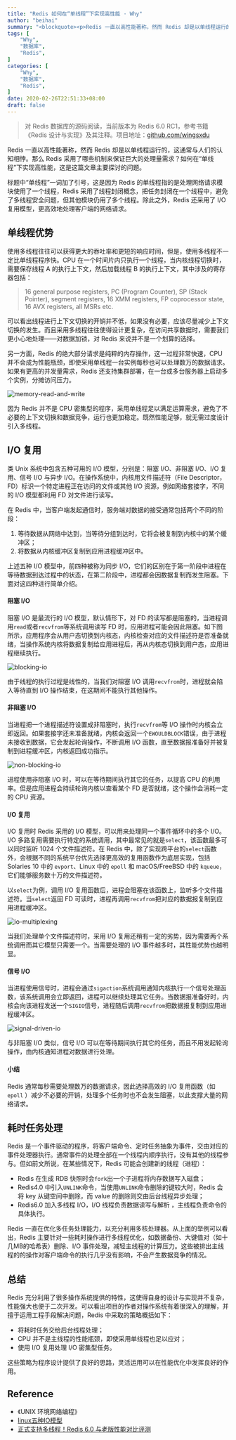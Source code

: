 ```yaml
---
title: "Redis 如何在“单线程”下实现高性能 · Why"
author: "beihai"
summary: "<blockquote><p>Redis 一直以高性能著称，然而 Redis 却是以单线程运行的，这通常与人们的认知相悖。那么 Redis 采用了哪些机制来保证巨大的处理量需求？如何在“单线程”下实现高性能，这是这篇文章主要探讨的问题。</p></blockquote>"
tags: [
    "Why",
    "数据库",
    "Redis",
]
categories: [
    "Why",
	"数据库",
	"Redis",
]
date: 2020-02-26T22:51:33+08:00
draft: false
---
```


> 对 Redis 数据库的源码阅读，当前版本为 Redis 6.0 RC1，参考书籍《Redis 设计与实现》及其注释。项目地址：[github.com/wingsxdu](https://github.com/wingsxdu/redis)

Redis 一直以高性能著称，然而 Redis 却是以单线程运行的，这通常与人们的认知相悖。那么 Redis 采用了哪些机制来保证巨大的处理量需求？如何在“单线程”下实现高性能，这是这篇文章主要探讨的问题。

标题中“单线程”一词加了引号，这是因为 Redis 的单线程指的是处理网络请求模块使用了一个线程，Redis 采用了线程封闭概念，把任务封闭在一个线程中，避免了多线程安全问题，但其他模块仍用了多个线程。除此之外，Redis 还采用了 I/O 复用模型，更高效地处理客户端的网络请求。

## 单线程优势

使用多线程往往可以获得更大的吞吐率和更短的响应时间，但是，使用多线程不一定比单线程程序快。CPU 在一个时间片内只执行一个线程，当内核线程切换时，需要保存线程 A 的执行上下文，然后加载线程 B 的执行上下文，其中涉及的寄存器包括：

> 16 general purpose registers, PC (Program Counter), SP (Stack Pointer), segment registers, 16 XMM registers, FP coprocessor state, 16 AVX registers, all MSRs etc.

可以看出线程进行上下文切换的开销并不低，如果没有必要，应该尽量减少上下文切换的发生。而且采用多线程往往使得设计更复杂，在访问共享数据时，需要我们更小心地处理——对数据加锁，对 Redis 来说并不是一个划算的选择。

另一方面，Redis 的绝大部分请求是纯粹的内存操作，这一过程非常快速，CPU 并不会成为性能瓶颈，即使采用单线程一台实例每秒也可以处理数万的数据请求。如果有更高的并发量需求，Redis 还支持集群部署，在一台或多台服务器上启动多个实例，分摊访问压力。

![memory-read-and-write](index.assets/memory-read-and-write.png)

因为 Redis 并不是 CPU 密集型的程序，采用单线程足以满足运算需求，避免了不必要的上下文切换和数据竞争，运行也更加稳定。既然性能足够，就无需过度设计引入多线程。

## I/O 复用

类 Unix 系统中包含五种可用的 I/O 模型，分别是：阻塞 I/O、非阻塞 I/O、I/O 复用、信号 I/O 与异步 I/O。在操作系统中，内核用文件描述符（File Descriptor，FD）标识一个特定进程正在访问的文件或其他 I/O 资源，例如网络套接字，不同的 I/O 模型都利用 FD 对文件进行读写。

在 Redis 中，当客户端发起通信时，服务端对数据的接受通常包括两个不同的阶段：

1. 等待数据从网络中达到，当等待分组到达时，它将会被复制到内核中的某个缓冲区；
2. 将数据从内核缓冲区复制到应用进程缓冲区中。

上述五种 I/O 模型中，前四种被称为同步 I/O，它们的区别在于第一阶段中进程在等待数据到达过程中的状态，在第二阶段中，进程都会因数据复制而发生阻塞。下面对这四种进行简单介绍。

#### 阻塞 I/O

阻塞 I/O 是最流行的 I/O 模型，默认情形下，对 FD 的读写都是阻塞的，当进程调用`read`或者`recvfrom`等系统调用读写 FD 时，应用进程可能会因此阻塞。如下图所示，应用程序会从用户态切换到内核态，内核检查对应的文件描述符是否准备就绪，当操作系统内核将数据复制给应用进程后，再从内核态切换到用户态，应用进程继续执行。

![blocking-io](index.assets/blocking-io.png)

由于线程的执行过程是线性的，当我们对阻塞 I/O 调用`recvfrom`时，进程就会陷入等待直到 I/O 操作结束，在这期间不能执行其他操作。

#### 非阻塞 I/O

当进程把一个进程描述符设置成非阻塞时，执行`recvfrom`等 I/O 操作时内核会立即返回。如果套接字还未准备就绪，内核会返回一个`EWOULDBLOCK`错误，由于进程未接收到数据，它会发起轮询操作，不断调用 I/O 函数，直至数据报准备好并被复制到进程缓冲区，内核返回成功指示。

![non-blocking-io](index.assets/non-blocking-io.png)

进程使用非阻塞 I/O 时，可以在等待期间执行其它的任务，以提高 CPU 的利用率。但是应用进程会持续轮询内核以查看某个 FD 是否就绪，这个操作会消耗一定的 CPU 资源。

#### I/O 复用

I/O 复用时 Redis 采用的 I/O 模型，可以用来处理同一个事件循环中的多个 I/O。I/O 多路复用需要执行特定的系统调用，其中最常见的就是`select`，该函数最多可以同时监听 1024 个文件描述符。在 Redis 中，除了实现跨平台的`select`函数外，会根据不同的系统平台优先选择更高效的复用函数作为底层实现，包括 Solaries 10 中的 `evport`、Linux 中的 `epoll` 和 macOS/FreeBSD 中的 `kqueue`，它们能够服务数十万的文件描述符。

以`select`为例，调用 I/O 复用函数后，进程会阻塞在该函数上，监听多个文件描述符。当`select`返回 FD 可读时，进程再调用`recvfrom`把对应的数据报复制到应用进程缓冲区。

![io-multiplexing](index.assets/io-multiplexing.png)

当我们处理单个文件描述符时，采用 I/O 复用还稍有一定的劣势，因为需要两个系统调用而其它模型只需要一个。当需要处理的 I/O 事件越多时，其性能优势也越明显。

#### 信号 I/O

当进程使用信号时，进程会通过`sigaction`系统调用通知内核执行一个信号处理函数，该系统调用会立即返回，进程可以继续处理其它任务。当数据报准备好时，内核会向该进程发送一个`SIGIO`信号，进程随后调用`recvfrom`把数据报复制到应用进程缓冲区。

![signal-driven-io](index.assets/signal-driven-io.png)

与非阻塞 I/O 类似，信号 I/O 可以在等待期间执行其它的任务，而且不用发起轮询操作，由内核通知进程对数据进行处理。

#### 小结

Redis 通常每秒需要处理数万的数据请求，因此选择高效的 I/O 复用函数（如`epoll` ）减少不必要的开销，处理多个任务时也不会发生阻塞，以此支撑大量的网络请求。

## 耗时任务处理

Redis 是一个事件驱动的程序，将客户端命令、定时任务抽象为事件，交由对应的事件处理器执行。通常事件的处理全部在一个线程内顺序执行，没有其他的线程参与。但如前文所说，在某些情况下，Redis 可能会创建新的线程（进程）：

- Redis 在生成 RDB 快照时会`fork`出一个子进程将内存数据写入磁盘；
- Redis4.0 中引入`UNLINK`命令，当使用`UNLINK`命令删除的键较大时，Redis 会将 key 从键空间中删除，而 value 的删除则交由后台线程异步处理；
- Redis6.0 加入多线程 I/O，I/O 线程负责数据读写与解析 ，主线程负责命令的具体执行。

Redis 一直在优化多任务处理能力，以充分利用多核处理器。从上面的举例可以看出，Redis 主要针对一些耗时操作进行多线程优化，如数据备份、大键值对（如十几MB的哈希表）删除、I/O 事件处理，减轻主线程的计算压力。这些被排出主线程的的操作对客户端命令的执行几乎没有影响，不会产生数据竞争的情况。

## 总结

Redis 充分利用了很多操作系统提供的特性，这使得自身的设计与实现并不复杂，性能强大也便于二次开发。可以看出项目的作者对操作系统有着很深入的理解，并擅于运用工程手段解决问题，Redis 中采取的策略概括如下：

- 将耗时任务交给后台线程处理；
- CPU 并不是主线程的性能瓶颈，即使采用单线程也足以应对；
- 使用 I/O 复用处理 I/O 密集型任务。

这些策略为程序设计提供了良好的思路，灵活运用可以在性能优化中发挥良好的作用。

## Reference

- 《UNIX 环境网络编程》
- [linux五种IO模型](https://juejin.im/post/5c725dbe51882575e37ef9ed)
- [正式支持多线程！Redis 6.0 与老版性能对比评测](https://www.chainnews.com/articles/610212461536.htm)